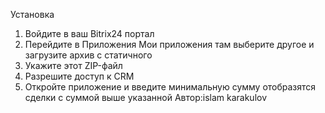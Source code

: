 Установка
1. Войдите в ваш Bitrix24 портал
2. Перейдите в Приложения Мои приложения там выберите другое и загрузите архив с статичного
3. Укажите этот ZIP-файл
4. Разрешите доступ к CRM
5. Откройте приложение и введите минимальную сумму отобразятся сделки с суммой выше указанной
Автор:islam karakulov
